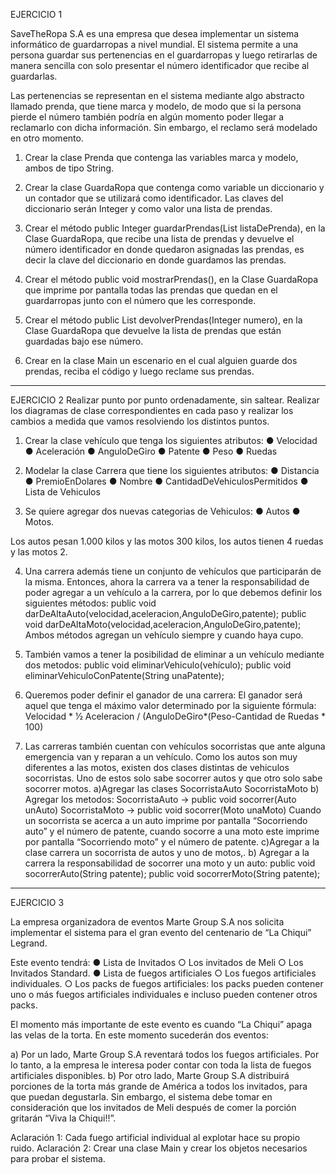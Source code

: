 EJERCICIO 1

SaveTheRopa S.A es una empresa que desea implementar un sistema informático de
guardarropas a nivel mundial. El sistema permite a una persona guardar sus pertenencias
en el guardarropas y luego retirarlas de manera sencilla con solo presentar el número
identificador que recibe al guardarlas.

Las pertenencias se representan en el sistema mediante algo abstracto llamado prenda,
que tiene marca y modelo, de modo que si la persona pierde el número también podría en
algún momento poder llegar a reclamarlo con dicha información. Sin embargo, el reclamo
será modelado en otro momento.

1. Crear la clase Prenda que contenga las variables marca y modelo, ambos de tipo
String.

2. Crear la clase GuardaRopa que contenga como variable un diccionario y un
contador que se utilizará como identificador. Las claves del diccionario serán
Integer y como valor una lista de prendas.

3. Crear el método public Integer guardarPrendas(List<Prenda> listaDePrenda), en la
Clase GuardaRopa, que recibe una lista de prendas y devuelve el número
identificador en donde quedaron asignadas las prendas, es decir la clave del
diccionario en donde guardamos las prendas.

4. Crear el método public void mostrarPrendas(), en la Clase GuardaRopa que
imprime por pantalla todas las prendas que quedan en el guardarropas junto con el
número que les corresponde.

5. Crear el método public List<Prenda> devolverPrendas(Integer numero), en la
Clase GuardaRopa que devuelve la lista de prendas que están guardadas bajo ese
número.

6. Crear en la clase Main un escenario en el cual alguien guarde dos prendas, reciba
el código y luego reclame sus prendas.

-----------------------------------------


EJERCICIO 2
Realizar punto por punto ordenadamente, sin saltear.
Realizar los diagramas de clase correspondientes en cada paso y realizar los cambios a
medida que vamos resolviendo los distintos puntos.

1. Crear la clase vehículo que tenga los siguientes atributos:
● Velocidad
● Aceleración
● AnguloDeGiro
● Patente
● Peso
● Ruedas

2. Modelar la clase Carrera que tiene los siguientes atributos:
● Distancia
● PremioEnDolares
● Nombre
● CantidadDeVehiculosPermitidos
● Lista de Vehiculos

3. Se quiere agregar dos nuevas categorias de Vehiculos:
● Autos
● Motos.

Los autos pesan 1.000 kilos y las motos 300 kilos, los autos tienen 4 ruedas y las motos 2.

4. Una carrera además tiene un conjunto de vehículos que participarán de la misma.
Entonces, ahora la carrera va a tener la responsabilidad de poder agregar a un
vehículo a la carrera, por lo que debemos definir los siguientes métodos:
public void darDeAltaAuto(velocidad,aceleracion,AnguloDeGiro,patente);
public void darDeAltaMoto(velocidad,aceleracion,AnguloDeGiro,patente);
Ambos métodos agregan un vehículo siempre y cuando haya cupo.

5. También vamos a tener la posibilidad de eliminar a un vehículo mediante dos
metodos:
public void eliminarVehiculo(vehículo);
public void eliminarVehiculoConPatente(String unaPatente);

6. Queremos poder definir el ganador de una carrera:
El ganador será aquel que tenga el máximo valor determinado por la siguiente fórmula:
Velocidad * 1⁄2 Aceleracion / (AnguloDeGiro*(Peso-Cantidad de Ruedas * 100)

7. Las carreras también cuentan con vehículos socorristas que ante alguna emergencia van
y reparan a un vehículo. Como los autos son muy diferentes a las motos, existen dos clases
distintas de vehiculos socorristas. Uno de estos solo sabe socorrer autos y que otro solo
sabe socorrer motos.
a)Agregar las clases
SocorristaAuto
SocorristaMoto
b) Agregar los metodos:
SocorristaAuto → public void socorrer(Auto unAuto)
SocorristaMoto → public void socorrer(Moto unaMoto)
Cuando un socorrista se acerca a un auto imprime por pantalla “Socorriendo auto” y el
número de patente, cuando socorre a una moto este imprime por pantalla “Socorriendo
moto” y el número de patente.
c)Agregar a la clase carrera un socorrista de autos y uno de motos,.
b) Agregar a la carrera la responsabilidad de socorrer una moto y un auto:
public void socorrerAuto(String patente);
public void socorrerMoto(String patente);


-----------------------------------------


EJERCICIO 3

La empresa organizadora de eventos Marte Group S.A nos solicita implementar el
sistema para el gran evento del centenario de “La Chiqui” Legrand.

Este evento tendrá:
● Lista de Invitados
○ Los invitados de Meli
○ Los Invitados Standard.
● Lista de fuegos artificiales
○ Los fuegos artificiales individuales.
○ Los packs de fuegos artificiales: los packs pueden contener uno o más
fuegos artificiales individuales e incluso pueden contener otros packs.

El momento más importante de este evento es cuando “La Chiqui” apaga las velas de la
torta. En este momento sucederán dos eventos:

a) Por un lado, Marte Group S.A reventará todos los fuegos artificiales. Por lo tanto, a
la empresa le interesa poder contar con toda la lista de fuegos artificiales
disponibles.
b) Por otro lado, Marte Group S.A distribuirá porciones de la torta más grande de
América a todos los invitados, para que puedan degustarla. Sin embargo, el sistema
debe tomar en consideración que los invitados de Meli después de comer la
porción gritarán “Viva la Chiqui!!”.

Aclaración 1: Cada fuego artificial individual al explotar hace su propio ruido.
Aclaración 2: Crear una clase Main y crear los objetos necesarios para probar el sistema.

